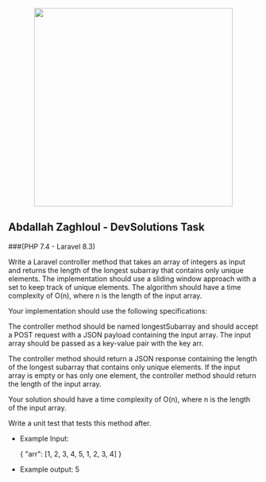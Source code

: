 <p align="center"><a href="https://laravel.com" target="_blank"><img src="https://raw.githubusercontent.com/laravel/art/master/logo-lockup/5%20SVG/2%20CMYK/1%20Full%20Color/laravel-logolockup-cmyk-red.svg" width="400"></a></p>

## Abdallah Zaghloul - DevSolutions Task <br>
###(PHP 7.4 - Laravel 8.3) <br>

Write a Laravel controller method that takes an array of integers as input and returns the length of the longest subarray that contains only unique elements. The implementation should use a sliding window approach with a set to keep track of unique elements. The algorithm should have a time complexity of O(n), where n is the length of the input array.

Your implementation should use the following specifications:

The controller method should be named longestSubarray and should accept a POST request with a JSON payload containing the input array. The input array should be passed as a key-value pair with the key arr.

The controller method should return a JSON response containing the length of the longest subarray that contains only unique elements.
If the input array is empty or has only one element, the controller method should return the length of the input array.

Your solution should have a time complexity of O(n), where n is the length of the input array.

Write a unit test that tests this method after.

- Example Input:

    {
    "arr": [1, 2, 3, 4, 5, 1, 2, 3, 4]
    }


- Example output: 5

